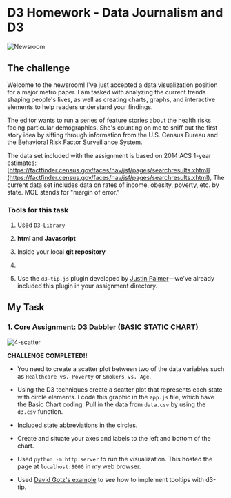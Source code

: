  # D3 Homework - Data Journalism and D3

![Newsroom](https://media.giphy.com/media/v2xIous7mnEYg/giphy.gif)

## The challenge

Welcome to the newsroom! I've just accepted a data visualization position for a major metro paper. I am tasked with analyzing the current trends shaping people's lives, as well as creating charts, graphs, and interactive elements to help readers understand your findings.

The editor wants to run a series of feature stories about the health risks facing particular demographics. She's counting on me to sniff out the first story idea by sifting through information from the U.S. Census Bureau and the Behavioral Risk Factor Surveillance System.

The data set included with the assignment is based on 2014 ACS 1-year estimates: [https://factfinder.census.gov/faces/nav/jsf/pages/searchresults.xhtml](https://factfinder.census.gov/faces/nav/jsf/pages/searchresults.xhtml), The current data set includes data on rates of income, obesity, poverty, etc. by state. MOE stands for "margin of error."

### Tools for this task

1. Used  `D3-Library`

2. **html** and **Javascript** 

3. Inside your local **git repository**

4. 

5. Use the `d3-tip.js` plugin developed by [Justin Palmer](https://github.com/Caged)—we've already included this plugin in your assignment directory.

## My Task

### 1. Core Assignment: D3 Dabbler (BASIC STATIC CHART)

![4-scatter](output/1BasicChart2Variables.png)

**CHALLENGE COMPLETED!!**

* You need to create a scatter plot between two of the data variables such as `Healthcare vs. Poverty` or `Smokers vs. Age`.

* Using the D3 techniques create a scatter plot that represents each state with circle elements. I code this graphic in the `app.js` file, which have the Basic Chart coding. Pull in the data from `data.csv` by using the `d3.csv` function. 

* Included state abbreviations in the circles.

* Create and situate your axes and labels to the left and bottom of the chart.

* Used `python -m http.server` to run the visualization. This hosted the page at `localhost:8000` in my web browser.

* Used [David Gotz's example](https://bl.ocks.org/davegotz/bd54b56723c154d25eedde6504d30ad7) to see how to implement tooltips with d3-tip.

